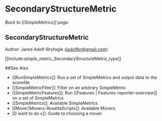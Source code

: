 # SecondaryStructureMetric
*Back to [[SimpleMetrics]] page.*
## SecondaryStructureMetric

Author: Jared Adolf-Bryfogle (jadolfbr@gmail.com)

[[include:simple_metric_SecondaryStructureMetric_type]]

##See Also

* [[RunSimpleMetrics]]: Run a set of SimpleMetrics and output data to the scorefile
* [[SimpleMetricFilter]]: Filter on an arbitrary SimpleMetric
* [[SimpleMetricFeatures]]: Run [[Features | Features-reporter-overview]] on a set of SimpleMetrics
* [[SimpleMetrics]]: Available SimpleMetrics
* [[Mover|Movers-RosettaScripts]]: Available Movers
* [[I want to do x]]: Guide to choosing a mover